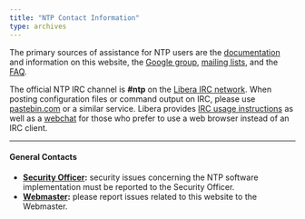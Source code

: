 ```yaml
---
title: "NTP Contact Information"
type: archives
---
```


The primary sources of assistance for NTP users are the [documentation](/documentation/4.2.8-series/) and information on this website, the [Google group](https://groups.google.com/g/comp.protocols.time.ntp), [mailing lists](https://lists.ntp.org/), and the [FAQ](/ntpfaq/).

The official NTP IRC channel is **#ntp** on the [Libera IRC network](https://libera.chat/). When posting configuration files or command output on IRC, please use [pastebin.com](https://pastebin.com/) or a similar service. Libera provides [IRC usage instructions](https://libera.chat/guides/) as well as a [webchat](https://web.libera.chat/) for those who prefer to use a web browser instead of an IRC client.

* * *

#### General Contacts

* **[Security Officer](mailto:security@ntp.org):** security issues concerning the NTP software implementation must be reported to the Security Officer.
* **[Webmaster](mailto:webmaster@ntp.org):** please report issues related to this website to the Webmaster.

<br>